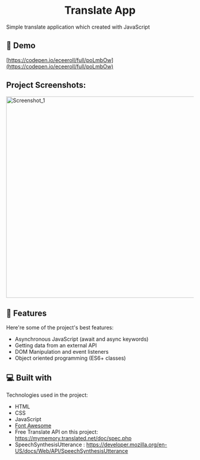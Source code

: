
<h1 align="center" id="title">Translate App</h1>

<p id="description">Simple translate application which created with JavaScript</p>

<h2>🚀 Demo</h2>

[https://codepen.io/eceeroll/full/poLmbOw](https://codepen.io/eceeroll/full/poLmbOw)

<h2>Project Screenshots:</h2>

<img width="540" alt="Screenshot_1" src="https://user-images.githubusercontent.com/73228549/186674665-82e692ed-beaf-4155-aab5-2edd1f438215.png">

  
  
<h2>🧐 Features</h2>

Here're some of the project's best features:

*   Asynchronous JavaScript (await and async keywords)
*   Getting data from an external API
*   DOM Manipulation and event listeners
*   Object oriented programming (ES6+ classes)

  
  
<h2>💻 Built with</h2>

Technologies used in the project:
*   HTML 
*   CSS
*   JavaScript 
*   [Font Awesome](https://fontawesome.com)
*   Free Translate API on this project: https://mymemory.translated.net/doc/spec.php
*   SpeechSynthesisUtterance : https://developer.mozilla.org/en-US/docs/Web/API/SpeechSynthesisUtterance
